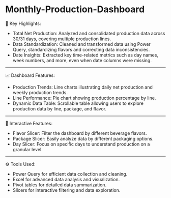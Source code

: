# Monthly-Production-Dashboard

🌟 Key Highlights:

- Total Net Production: Analyzed and consolidated production data across 30/31 days, covering multiple production lines.
- Data Standardization: Cleaned and transformed data using Power Query, standardizing flavors and correcting data inconsistencies.
- Date Insights: Extracted key time-related metrics such as day names, week numbers, and more, even when date columns were missing.

-----------------------------------------------------------------------------

📈 Dashboard Features:

- Production Trends: Line charts illustrating daily net production and weekly production trends.
- Line Performance: Pie chart showing production percentage by line.
- Dynamic Data Table: Scrollable table allowing users to explore production data by line, package, and flavor.

-----------------------------------------------------------------------------

🔧 Interactive Features:

- Flavor Slicer: Filter the dashboard by different beverage flavors.
- Package Slicer: Easily analyze data by different packaging options.
- Day Slicer: Focus on specific days to understand production on a granular level.

-----------------------------------------------------------------------------

⚙ Tools Used:

- Power Query for efficient data collection and cleaning.
- Excel for advanced data analysis and visualization.
- Pivot tables for detailed data summarization.
- Slicers for interactive filtering and data exploration.
